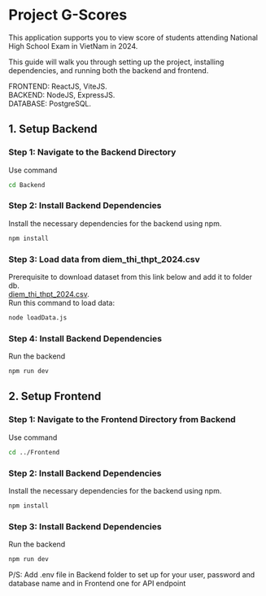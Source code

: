 # Project G-Scores

This application supports you to view score of students attending National High School Exam in VietNam in 2024.

This guide will walk you through setting up the project, installing dependencies, and running both the backend and frontend.

FRONTEND: ReactJS, ViteJS.<br>
BACKEND: NodeJS, ExpressJS.<br>
DATABASE: PostgreSQL.<br>

## 1. Setup Backend

### Step 1: Navigate to the Backend Directory

Use command
```bash 
cd Backend
```

### Step 2: Install Backend Dependencies
Install the necessary dependencies for the backend using npm.
```bash
npm install
```

### Step 3: Load data from diem_thi_thpt_2024.csv
Prerequisite to download dataset from this link below and add it to folder db.<br>
[diem_thi_thpt_2024.csv](https://github.com/GoldenOwlAsia/webdev-intern-assignment-3/blob/main/dataset/diem_thi_thpt_2024.csv).<br>
Run this command to load data:
```bash
node loadData.js
```

### Step 4: Install Backend Dependencies
Run the backend
```bash
npm run dev
```

## 2. Setup Frontend

### Step 1: Navigate to the Frontend Directory from Backend

Use command
```bash 
cd ../Frontend
```

### Step 2: Install Backend Dependencies
Install the necessary dependencies for the backend using npm.
```bash
npm install
```

### Step 3: Install Backend Dependencies
Run the backend
```bash
npm run dev
```

P/S: Add .env file in Backend folder to set up for your user, password and database name and in Frontend one for API endpoint
